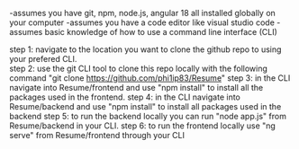 -assumes you have git, npm, node.js, angular 18 all installed globally on your computer
-assumes you have a code editor like visual studio code
-assumes basic knowledge of how to use a command line interface (CLI)

step 1: navigate to the location you want to clone the github repo to using your prefered CLI.  
step 2: use the git CLI tool to clone this repo locally with the following command "git clone https://github.com/phi1ip83/Resume"
step 3: in the CLI navigate into Resume/frontend and use "npm install" to install all the packages used in the frontend.
step 4: in the CLI navigate into Resume/backend and use "npm install" to install all packages used in the backend
step 5: to run the backend locally you can run "node app.js" from Resume/backend in your CLI.
step 6: to run the frontend locally use "ng serve" from Resume/frontend through your CLI
